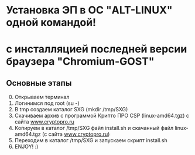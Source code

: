 # Установка ЭП в ОС "ALT-LINUX" одной командой!
с инсталляцией последней версии браузера
"Chromium-GOST"
=================================

## Основные этапы
0. Открываем терминал
1. Логинимся под root (su -)
2. В tmp создаем каталог SXG (mkdir /tmp/SXG)
3. Скачиваем архив с программой Крипто ПРО CSP (linux-amd64.tgz) с сайта www.cryptopro.ru
4. Копируем в каталог /tmp/SXG файл install.sh и скачанный файл linux-amd64.tgz (с сайта www.cryptopro.ru)
5. Переходим в каталог /tmp/SXG и запускаем скрипт install.sh
7. ENJOY! :)
